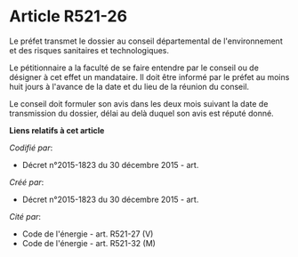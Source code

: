 # Article R521-26

Le préfet transmet le dossier au conseil départemental de l'environnement et des risques sanitaires et technologiques.

Le pétitionnaire a la faculté de se faire entendre par le conseil ou de désigner à cet effet un mandataire. Il doit être
informé par le préfet au moins huit jours à l'avance de la date et du lieu de la réunion du conseil.

Le conseil doit formuler son avis dans les deux mois suivant la date de transmission du dossier, délai au delà duquel son
avis est réputé donné.

**Liens relatifs à cet article**

_Codifié par_:

  - Décret n°2015-1823 du 30 décembre 2015 - art.

_Créé par_:

  - Décret n°2015-1823 du 30 décembre 2015 - art.

_Cité par_:

  - Code de l'énergie - art. R521-27 (V)
  - Code de l'énergie - art. R521-32 (M)
